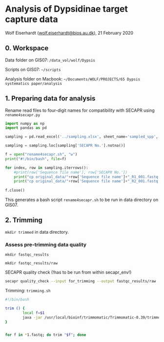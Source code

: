 # Analysis of Dypsidinae target capture data

Wolf Eiserhardt (wolf.eiserhardt@bios.au.dk), 21 February 2020

## 0. Workspace

Data folder on GIS07: `/data_vol/wolf/Dypsis`

Scripts on GIS07: `~/scripts`

Analysis folder on Macbook: `~/Documents/WOLF/PROJECTS/65 Dypsis systematics paper/analysis`

## 1. Preparing data for analysis

Rename read files to four-digit names for compatibility with SECAPR using `rename4secapr.py`

```python
import numpy as np
import pandas as pd

sampling = pd.read_excel('../sampling.xlsx', sheet_name='sampled_spp', converters={'SECAPR No.':str})

sampling = sampling.loc[sampling['SECAPR No.'].notna()]

f = open("rename4secapr.sh", "w")
print("#!/bin/bash", file=f)

for index, row in sampling.iterrows(): 
	#print(row['Sequence file name'], row['SECAPR No.'])
	print("cp original_data/"+row['Sequence file name']+"_R1_001.fastq for_trimming/"+row['SECAPR No.']+"_R1.fastq", file=f)
	print("cp original_data/"+row['Sequence file name']+"_R2_001.fastq for_trimming/"+row['SECAPR No.']+"_R2.fastq", file=f)
	
f.close()
``` 
This generates a bash script `rename4secapr.sh` to be run in data directory on GIS07.

## 2. Trimming

`mkdir trimmed` in data directory. 

### Assess pre-trimming data quality

`mkdir fastqc_results`

`mkdir fastqc_results/raw`

SECAPR quality check (!has to be run from within secapr_env!)

```bash
secapr quality_check --input for_trimming --output fastqc_results/raw
```

Trimming: `trimming.sh`

```bash
#!/bin/bash

trim () {
        local f=$1
        java -jar /usr/local/bioinf/trimmomatic/Trimmomatic-0.39/trimmomatic-0.39.jar PE -phred33 $f ${f/1.fastq}2.fastq ${f/_R1.fastq}_clean-READ1.fastq ${f/_R1.fastq}_clean-READ1-single.fastq ${f/1_R1.fastq}_clean-READ2.fastq ${f/_R1.fastq}_clean-READ2-single.fastq ILLUMINACLIP:/usr/local/bioinf/trimmomatic/Trimmomatic-0.39/adapters/TruSeq3-PE-2.fa:2:30:10:1:true LEADING:3 TRAILING:3 MAXINFO:40:0.5 MINLEN:36
}


for f in *1.fastq; do trim "$f"; done
```